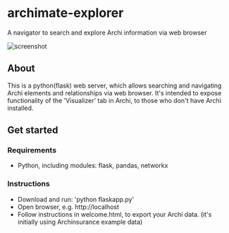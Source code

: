 # archimate-explorer
A navigator to search and explore Archi information via web browser

![screenshot](https://raw.githubusercontent.com/steve-vincent/archimate-explorer/master/screen.png "Screenshot")

## About
This is a python(flask) web server, which allows searching and navigating Archi elements and relationships via web browser. It's intended to expose functionality of the 'Visualizer' tab in Archi, to those who don't have Archi installed.

## Get started

### Requirements
* Python, including modules: flask, pandas, networkx

### Instructions
- Download and run: 'python flaskapp.py'
- Open browser, e.g. http://localhost
- Follow instructions in welcome.html, to export your Archi data. (it's initially using Archinsurance example data)


